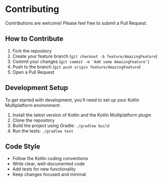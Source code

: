 # Contributing

Contributions are welcome! Please feel free to submit a Pull Request.

## How to Contribute

1. Fork the repository
2. Create your feature branch (`git checkout -b feature/AmazingFeature`)
3. Commit your changes (`git commit -m 'Add some AmazingFeature'`)
4. Push to the branch (`git push origin feature/AmazingFeature`)
5. Open a Pull Request

## Development Setup

To get started with development, you'll need to set up your Kotlin Multiplatform environment:

1. Install the latest version of Kotlin and the Kotlin Multiplatform plugin
2. Clone the repository
3. Build the project using Gradle: `./gradlew build`
4. Run the tests: `./gradlew test`

## Code Style

- Follow the Kotlin coding conventions
- Write clear, well-documented code
- Add tests for new functionality
- Keep changes focused and minimal